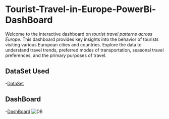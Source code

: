 # Tourist-Travel-in-Europe-PowerBi-DashBoard

Welcome to the interactive dashboard on *tourist travel patterns across Europe*. This dashboard provides key insights into the behavior of tourists visiting various European cities and countries. Explore the data to understand travel trends, preferred modes of transportation, seasonal travel preferences, and the primary purposes of travel.

## DataSet Used
-<a href="https://github.com/DedunuGanhewa/Tourist-Travel-in-Europe-PowerBi-DashBoard/blob/main/Tourist_Travel_Europe.csv">DataSet</a>
## DashBoard
-<a href="https://github.com/DedunuGanhewa/Tourist-Travel-in-Europe-PowerBi-DashBoard/blob/main/DB.png">DashBoard</a>
![DB](https://github.com/user-attachments/assets/b5837125-e1a0-4a14-b9fc-e380e4fb9ead)
